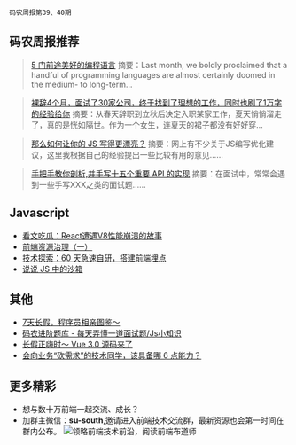 `码农周报第39、40期`

码农周报推荐
-------

> [5 门前途美好的编程语言](https://mp.weixin.qq.com/s/s8QzKOEBTUGvLkHCY15vVw)
> 摘要：Last month, we boldly proclaimed that a handful of programming languages are almost certainly doomed in the medium- to long-term…

> [裸辞4个月，面试了30家公司，终于找到了理想的工作，同时也刷了1万字的经验给你](https://mp.weixin.qq.com/s/kV7RuoQTszkMnC8FoWE9nw)
> 摘要：从春天辞职到立秋后决定入职某家工作，夏天悄悄溜走了，真的是恍如隔世。作为一个女生，连夏天的裙子都没有好好穿…

> [那么如何让你的 JS 写得更漂亮？](https://mp.weixin.qq.com/s/PEDc7KcV8a7WZpe05TuobQ)
> 摘要：网上有不少关于JS编写优化建议，这里我根据自己的经验提出一些比较有用的意见……

> [手把手教你剖析,并手写十五个重要 API 的实现](https://mp.weixin.qq.com/s/Q_Q7G2843-c-8yaXA9ydmg)
> 摘要：在面试中，常常会遇到一些手写XXX之类的面试题……

Javascript
-------
+ [看文吃瓜：React遭遇V8性能崩溃的故事](https://mp.weixin.qq.com/s/pjpTY52e521MvVtsg0Ok9g)
+ [前端资源治理（一）](https://wecteam.io/2019/09/24/%E5%89%8D%E7%AB%AF%E8%B5%84%E6%BA%90%E6%B2%BB%E7%90%86%EF%BC%88%E4%B8%80%EF%BC%89/)
+ [技术探索：60 天急速自研，搭建前端埋点](https://www.yuque.com/sxc/front/yf3d0e)
+ [说说 JS 中的沙箱](https://juejin.im/post/5d8d76b8e51d45781332e928)

其他
-------
+ [7天长假，程序员相亲图鉴～](https://mp.weixin.qq.com/s/CgbDxHmpZqyH89P3NKwCmg)
+ [码农进阶题库 - 每天弄懂一道面试题/Js小知识](https://www.javascriptc.com/interview-tips/)
+ [长假正嗨时～ Vue 3.0 源码来了](https://mp.weixin.qq.com/s/bS1uTsEBa7m2k-oLyensoA)
+ [会向业务“砍需求”的技术同学，该具备哪 6 点能力？](https://mp.weixin.qq.com/s/43_X-FXSZ1dB0uedaKmuMQ)

更多精彩
-------
+ 想与数十万前端一起交流、成长？
+ 加群主微信：**su-south**,邀请进入前端技术交流群，最新资源也会第一时间在群内公布。
![领略前端技术前沿，阅读前端布道师](https://user-images.githubusercontent.com/18324563/100540104-2b5d5a00-3276-11eb-90b4-1a8d6a4444b8.png)





